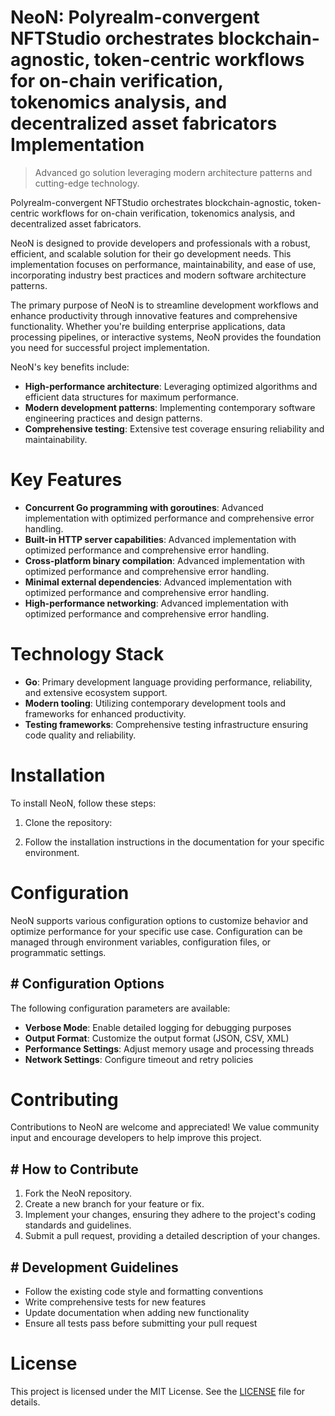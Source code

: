 <!-- fallback_NeoN_20250803190852_37429 -->

# NeoN: Polyrealm-convergent NFTStudio orchestrates blockchain-agnostic, token-centric workflows for on-chain verification, tokenomics analysis, and decentralized asset fabricators Implementation
> Advanced go solution leveraging modern architecture patterns and cutting-edge technology.

Polyrealm-convergent NFTStudio orchestrates blockchain-agnostic, token-centric workflows for on-chain verification, tokenomics analysis, and decentralized asset fabricators.

NeoN is designed to provide developers and professionals with a robust, efficient, and scalable solution for their go development needs. This implementation focuses on performance, maintainability, and ease of use, incorporating industry best practices and modern software architecture patterns.

The primary purpose of NeoN is to streamline development workflows and enhance productivity through innovative features and comprehensive functionality. Whether you're building enterprise applications, data processing pipelines, or interactive systems, NeoN provides the foundation you need for successful project implementation.

NeoN's key benefits include:

* **High-performance architecture**: Leveraging optimized algorithms and efficient data structures for maximum performance.
* **Modern development patterns**: Implementing contemporary software engineering practices and design patterns.
* **Comprehensive testing**: Extensive test coverage ensuring reliability and maintainability.

# Key Features

* **Concurrent Go programming with goroutines**: Advanced implementation with optimized performance and comprehensive error handling.
* **Built-in HTTP server capabilities**: Advanced implementation with optimized performance and comprehensive error handling.
* **Cross-platform binary compilation**: Advanced implementation with optimized performance and comprehensive error handling.
* **Minimal external dependencies**: Advanced implementation with optimized performance and comprehensive error handling.
* **High-performance networking**: Advanced implementation with optimized performance and comprehensive error handling.

# Technology Stack

* **Go**: Primary development language providing performance, reliability, and extensive ecosystem support.
* **Modern tooling**: Utilizing contemporary development tools and frameworks for enhanced productivity.
* **Testing frameworks**: Comprehensive testing infrastructure ensuring code quality and reliability.

# Installation

To install NeoN, follow these steps:

1. Clone the repository:


2. Follow the installation instructions in the documentation for your specific environment.

# Configuration

NeoN supports various configuration options to customize behavior and optimize performance for your specific use case. Configuration can be managed through environment variables, configuration files, or programmatic settings.

## # Configuration Options

The following configuration parameters are available:

* **Verbose Mode**: Enable detailed logging for debugging purposes
* **Output Format**: Customize the output format (JSON, CSV, XML)
* **Performance Settings**: Adjust memory usage and processing threads
* **Network Settings**: Configure timeout and retry policies

# Contributing

Contributions to NeoN are welcome and appreciated! We value community input and encourage developers to help improve this project.

## # How to Contribute

1. Fork the NeoN repository.
2. Create a new branch for your feature or fix.
3. Implement your changes, ensuring they adhere to the project's coding standards and guidelines.
4. Submit a pull request, providing a detailed description of your changes.

## # Development Guidelines

* Follow the existing code style and formatting conventions
* Write comprehensive tests for new features
* Update documentation when adding new functionality
* Ensure all tests pass before submitting your pull request

# License

This project is licensed under the MIT License. See the [LICENSE](https://github.com/xgek/NeoN/blob/main/LICENSE) file for details.
